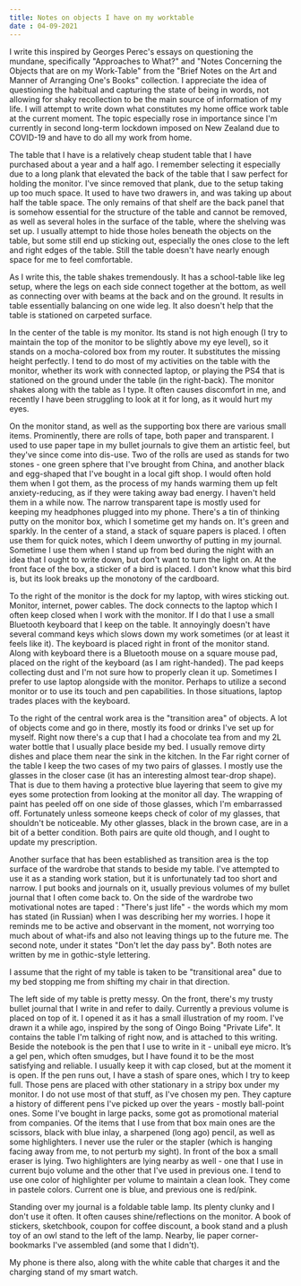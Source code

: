 ```yaml
---
title: Notes on objects I have on my worktable
date : 04-09-2021
---
```

I write this inspired by Georges Perec's essays on questioning the mundane, specifically "Approaches to What?" and "Notes Concerning the Objects that are on my Work-Table" from the "Brief Notes on the Art and Manner of Arranging One's Books" collection. I appreciate the idea of questioning the habitual and capturing the state of being in words, not allowing for shaky recollection to be the main source of information of my life. I will attempt to write down what constitutes my home office work table at the current moment. The topic especially rose in importance since I'm currently in second long-term lockdown imposed on New Zealand due to COVID-19 and have to do all my work from home.

The table that I have is a relatively cheap student table that I have purchased about a year and a half ago. I remember selecting it especially due to a long plank that elevated the back of the table that I saw perfect for holding the monitor. I've since removed that plank, due to the setup taking up too much space. It used to have two drawers in, and was taking up about half the table space. The only remains of that shelf are the back panel that is somehow essential for the structure of the table and cannot be removed, as well as several holes in the surface of the table, where the shelving was set up. I usually attempt to hide those holes beneath the objects on the table, but some still end up sticking out, especially the ones close to the left and right edges of the table. Still the table doesn't have nearly enough space for me to feel comfortable.

As I write this, the table shakes tremendously. It has a school-table like leg setup, where the legs on each side connect together at the bottom, as well as connecting over with beams at the back and on the ground. It results in table essentially balancing on one wide leg. It also doesn't help that the table is stationed on carpeted surface.

In the center of the table is my monitor. Its stand is not high enough (I try to maintain the top of the monitor to be slightly above my eye level), so it stands on a mocha-colored box from my router. It substitutes the missing height perfectly. I tend to do most of my activities on the table with the monitor, whether its work with connected laptop, or playing the PS4 that is stationed on the ground under the table (in the right-back). The monitor shakes along with the table as I type. It often causes discomfort in me, and recently I have been struggling to look at it for long, as it would hurt my eyes.

On the monitor stand, as well as the supporting box there are various small items. Prominently, there are rolls of tape, both paper and transparent. I used to use paper tape in my bullet journals to give them an artistic feel, but they've since come into dis-use. Two of the rolls are used as stands for two stones - one green sphere that I've brought from China, and another black and egg-shaped that I've bought in a local gift shop. I would often hold them when I got them, as the process of my hands warming them up felt anxiety-reducing, as if they were taking away bad energy. I haven't held them in a while now. The narrow transparent tape is mostly used for keeping my headphones plugged into my phone. There's a tin of thinking putty on the monitor box, which I sometime get my hands on. It's green and sparkly. In the center of a stand, a stack of square papers is placed. I often use them for quick notes, which I deem unworthy of putting in my journal. Sometime I use them when I stand up from bed during the night with an idea that I ought to write down, but don't want to turn the light on. At the front face of the box, a sticker of a bird is placed. I don't know what this bird is, but its look breaks up the monotony of the cardboard.

To the right of the monitor is the dock for my laptop, with wires sticking out. Monitor, internet, power cables. The dock connects to the laptop which I often keep closed when I work with the monitor. If I do that I use a small Bluetooth keyboard that I keep on the table. It annoyingly doesn't have several command keys which slows down my work sometimes (or at least it feels like it). The keyboard is placed right in front of the monitor stand. Along with keyboard there is a Bluetooth mouse on a square mouse pad, placed on the right of the keyboard (as I am right-handed). The pad keeps collecting dust and I'm not sure how to properly clean it up. Sometimes I prefer to use laptop alongside with the monitor. Perhaps to utilize a second monitor or to use its touch and pen capabilities. In those situations, laptop trades places with the keyboard.

To the right of the central work area is the "transition area" of objects. A lot of objects come and go in there, mostly its food or drinks I've set up for myself. Right now there's a cup that I had a chocolate tea from and my 2L water bottle that I usually place beside my bed. I usually remove dirty dishes and place them near the sink in the kitchen. In the Far right corner of the table I keep the two cases of my two pairs of glasses. I mostly use the glasses in the closer case (it has an interesting almost tear-drop shape). That is due to them having a protective blue layering that seem to give my eyes some protection from looking at the monitor all day. The wrapping of paint has peeled off on one side of those glasses, which I'm embarrassed off. Fortunately unless someone keeps check of color of my glasses, that shouldn't be noticeable. My other glasses, black in the brown case, are in a bit of a better condition. Both pairs are quite old though, and I ought to update my prescription.

Another surface that has been established as transition area is the top surface of the wardrobe that stands to beside my table. I've attempted to use it as a standing work station, but it is unfortunately tad too short and narrow. I put books and journals on it, usually previous volumes of my bullet journal that I often come back to. On the side of the wardrobe two motivational notes are taped : "There's just life" - the words which my mom has stated (in Russian) when I was describing her my worries. I hope it reminds me to be active and observant in the moment, not worrying too much about of what-ifs and also not leaving things up to the future me. The second note, under it states "Don't let the day pass by". Both notes are written by me in gothic-style lettering.

I assume that the right of my table is taken to be "transitional area" due to my bed stopping me from shifting my chair in that direction.

The left side of my table is pretty messy. On the front, there's my trusty bullet journal that I write in and refer to daily. Currently a previous volume is placed on top of it. I opened it as it has a small illustration of my room. I've drawn it a while ago, inspired by the song of Oingo Boing "Private Life". It contains the table I'm talking of right now, and is attached to this writing. Beside the notebook is the pen that I use to write in it - uniball eye micro. It’s a gel pen, which often smudges, but I have found it to be the most satisfying and reliable. I usually keep it with cap closed, but at the moment it is open. If the pen runs out, I have a stash of spare ones, which I try to keep full. Those pens are placed with other stationary in a stripy box under my monitor. I do not use most of that stuff, as I've chosen my pen. They capture a history of different pens I've picked up over the years - mostly ball-point ones. Some I've bought in large packs, some got as promotional material from companies. Of the items that I use from that box main ones are the scissors, black with blue inlay, a sharpened (long ago) pencil, as well as some highlighters. I never use the ruler or the stapler (which is hanging facing away from me, to not perturb my sight). In front of the box a small eraser is lying. Two highlighters are lying nearby as well - one that I use in current bujo volume and the other that I've used in previous one. I tend to use one color of highlighter per volume to maintain a clean look. They come in pastele colors. Current one is blue, and previous one is red/pink.

Standing over my journal is a foldable table lamp. Its plenty clunky and I don't use it often. It often causes shine/reflections on the monitor. A book of stickers, sketchbook, coupon for coffee discount, a book stand and a plush toy of an owl stand to the left of the lamp. Nearby, lie paper corner-bookmarks I've assembled (and some that I didn't).

My phone is there also, along with the white cable that charges it and the charging stand of my smart watch.